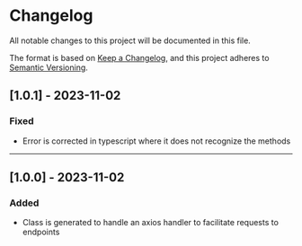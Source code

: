 # Changelog

All notable changes to this project will be documented in this file.

The format is based on [Keep a Changelog](https://keepachangelog.com/en/1.0.0/), and this project adheres to [Semantic Versioning](https://semver.org/spec/v2.0.0.html).

## [1.0.1] - 2023-11-02

### Fixed

- Error is corrected in typescript where it does not recognize the methods

---

## [1.0.0] - 2023-11-02

### Added

- Class is generated to handle an axios handler to facilitate requests to endpoints
